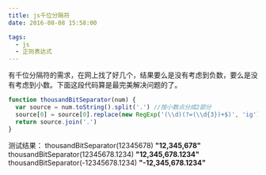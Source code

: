 ```yaml
---
title: js千位分隔符
date: 2016-08-08 15:58:00

tags:
  - js
  - 正则表达式
---
```


有千位分隔符的需求，在网上找了好几个，结果要么是没有考虑到负数，要么是没有考虑到小数。下面这段代码算是最完美解决问题的了。

<!--more-->

```javascript
function thousandBitSeparator(num) {
  var source = num.toString().split('.') //按小数点分成2部分
  source[0] = source[0].replace(new RegExp('(\\d)(?=(\\d{3})+$)', 'ig'), '$1,')
  return source.join('.')
}
```

测试结果：
thousandBitSeparator(12345678)
**"12,345,678"**
thousandBitSeparator(12345678.1234)
**"12,345,678.1234"**
thousandBitSeparator(-12345678.1234)
**"-12,345,678.1234"**
